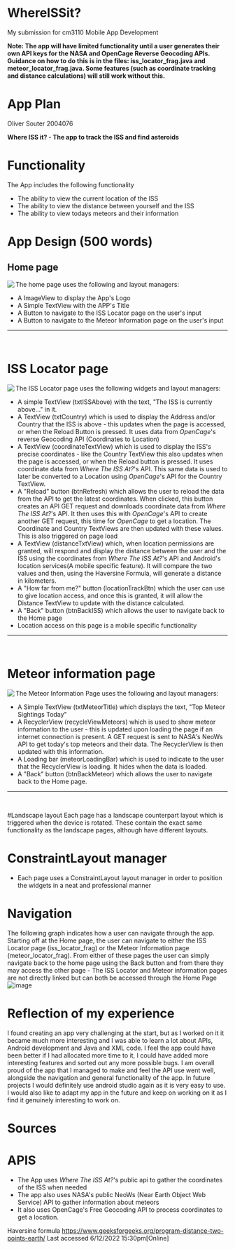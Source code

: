 # WhereISSit? 
My submission for cm3110 Mobile App Development

**Note: The app will have limited functionality until a user generates their own API keys for the NASA and OpenCage Reverse Geocoding APIs. Guidance on how to do this is in the files: iss_locator_frag.java and meteor_locator_frag.java. Some features (such as coordinate tracking and distance calculations) will still work without this.**

# App Plan
Oliver Souter 2004076

**Where ISS it? - The app to track the ISS and find asteroids**

# Functionality
The App includes the following functionality
* The ability to view the current location of the ISS
* The ability to view the distance between yourself and the ISS
* The ability to view todays meteors and their information




# App Design (500 words)

## Home page

<image align="left" src="https://user-images.githubusercontent.com/73543366/205923412-a9fe51cb-d2fd-4ec0-8918-2164cc79f2b2.png"/>

The home page uses the following and layout managers:
* A ImageView to display the App's Logo
* A Simple TextView with the APP's Title
* A Button to navigate to the ISS Locator page on the user's input  
* A Button to navigate to the Meteor Information page on the user's input
---
<br clear="left">


# ISS Locator page

<image align="left" src="https://user-images.githubusercontent.com/73543366/205923407-6ff0a4cd-f466-413d-80f0-5a1891b5f92a.png"/>

The ISS Locator page uses the following widgets and layout managers:
* A simple TextView (txtISSAbove) with the text, "The ISS is currently above..." in it.
* A TextView (txtCountry) which is used to display the Address and/or Country that the ISS is above - this updates when the page is accessed, or when the Reload Button is pressed. It uses data from *OpenCage*'s reverse Geocoding API (Coordinates to Location)
* A TextView (coordinateTextView) which is used to display the ISS's precise coordinates - like the Country TextView this also updates when the page is accessed, or when the Reload button is pressed. It uses coordinate data from *Where The ISS At?*'s API. This same data is used to later be converted to a Location using *OpenCage*'s API for the Country TextView.
* A "Reload" button (btnRefresh) which allows the user to reload the data from the API to get the latest coordinates. When clicked, this button creates an API GET request and downloads coordinate data from *Where The ISS At?*'s API. It then uses this with *OpenCage*'s API to create another GET request, this time for *OpenCage* to get a location. The Coordinate and Country TextViews are then updated with these values. This is also triggered on page load
* A TextView (distanceTxtView) which, when location permissions are granted, will respond and display the distance between the user and the ISS using the coordinates from *Where The ISS At?*'s API and Android's location services(A mobile specific feature). It will compare the two values and then, using the Haversine Formula, will generate a distance in kilometers.
* A "How far from me?" button (locationTrackBtn) which the user can use to give location access, and once this is granted, it will allow the Distance TextView to update with the distance calculated.
* A "Back" button (btnBackISS) which allows the user to navigate back to the Home page
* Location access on this page is a mobile specific functionality
---
<br clear="left">

# Meteor information page

<image align="left" src="https://user-images.githubusercontent.com/73543366/205923409-f839e666-ee98-4af1-8c9f-ea5de9b53d9a.png"/>

The Meteor Information Page uses the following and layout managers:
* A Simple TextView (txtMeteorTitle) which displays the text, "Top Meteor Sightings Today"
* A RecyclerView (recycleViewMeteors) which is used to show meteor information to the user - this is updated upon loading the page if an internet connection is present. A GET request is sent to NASA's NeoWs API to get today's top meteors and their data. The RecyclerView is then updated with this information. 
* A Loading bar (meteorLoadingBar) which is used to indicate to the user that the RecyclerView is loading. It hides when the data is loaded.
* A "Back" button (btnBackMeteor) which allows the user to navigate back to the Home page.
---
<br clear="left">

#Landscape layout
Each page has a landscape counterpart layout which is triggered when the device is rotated. These contain the exact same functionality as the landscape pages, although have different layouts.

# ConstraintLayout manager
* Each page uses a ConstraintLayout layout manager in order to position the widgets in a neat and professional manner




# Navigation
The following graph indicates how a user can navigate through the app. Starting off at the Home page, the user can navigate to either the ISS Locator page (iss_locator_frag) or the Meteor Information page (meteor_locator_frag).
From either of these pages the user can simply navigate back to the home page using the Back button and from there they may access the other page - The ISS Locator and Meteor information pages are not directly linked but can both be accessed through the Home Page
![image](https://user-images.githubusercontent.com/73543366/205931686-588d8952-64fc-4721-9886-ffb8f1491f8a.png)


# Reflection of my experience
I found creating an app very challenging at the start, but as I worked on it it became much more interesting and I was able to learn a lot about APIs, Android development and Java and XML code.
I feel the app could have been better if I had allocated more time to it, I could have added more interesting features and sorted out any more possible bugs.
I am overall proud of the app that I managed to make and feel the API use went well, alongside the navigation and general functionality of the app.
In future projects I would definitely use android studio again as it is very easy to use. I would also like to adapt my app in the future and keep on working on it as I find it genuinely interesting to work on.

# Sources
# APIS
* The App uses *Where The ISS At?*'s public api to gather the coordinates of the ISS when needed 
* The app also uses NASA's public NeoWs (Near Earth Object Web Service) API to gather information about meteors
* It also uses OpenCage's Free Geocoding API to process coordinates to get a location.

Haversine formula 
https://www.geeksforgeeks.org/program-distance-two-points-earth/
Last accessed 6/12/2022 15:30pm[Online]
